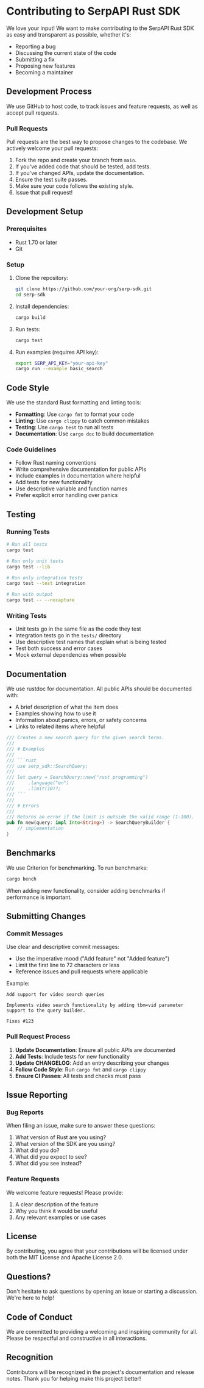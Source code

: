 # Contributing to SerpAPI Rust SDK

We love your input! We want to make contributing to the SerpAPI Rust SDK as easy and transparent as possible, whether it's:

- Reporting a bug
- Discussing the current state of the code
- Submitting a fix
- Proposing new features
- Becoming a maintainer

## Development Process

We use GitHub to host code, to track issues and feature requests, as well as accept pull requests.

### Pull Requests

Pull requests are the best way to propose changes to the codebase. We actively welcome your pull requests:

1. Fork the repo and create your branch from `main`.
2. If you've added code that should be tested, add tests.
3. If you've changed APIs, update the documentation.
4. Ensure the test suite passes.
5. Make sure your code follows the existing style.
6. Issue that pull request!

## Development Setup

### Prerequisites

- Rust 1.70 or later
- Git

### Setup

1. Clone the repository:
   ```bash
   git clone https://github.com/your-org/serp-sdk.git
   cd serp-sdk
   ```

2. Install dependencies:
   ```bash
   cargo build
   ```

3. Run tests:
   ```bash
   cargo test
   ```

4. Run examples (requires API key):
   ```bash
   export SERP_API_KEY="your-api-key"
   cargo run --example basic_search
   ```

## Code Style

We use the standard Rust formatting and linting tools:

- **Formatting**: Use `cargo fmt` to format your code
- **Linting**: Use `cargo clippy` to catch common mistakes
- **Testing**: Use `cargo test` to run all tests
- **Documentation**: Use `cargo doc` to build documentation

### Code Guidelines

- Follow Rust naming conventions
- Write comprehensive documentation for public APIs
- Include examples in documentation where helpful
- Add tests for new functionality
- Use descriptive variable and function names
- Prefer explicit error handling over panics

## Testing

### Running Tests

```bash
# Run all tests
cargo test

# Run only unit tests
cargo test --lib

# Run only integration tests
cargo test --test integration

# Run with output
cargo test -- --nocapture
```

### Writing Tests

- Unit tests go in the same file as the code they test
- Integration tests go in the `tests/` directory
- Use descriptive test names that explain what is being tested
- Test both success and error cases
- Mock external dependencies when possible

## Documentation

We use rustdoc for documentation. All public APIs should be documented with:

- A brief description of what the item does
- Examples showing how to use it
- Information about panics, errors, or safety concerns
- Links to related items where helpful

```rust
/// Creates a new search query for the given search terms.
/// 
/// # Examples
/// 
/// ```rust
/// use serp_sdk::SearchQuery;
/// 
/// let query = SearchQuery::new("rust programming")
///     .language("en")
///     .limit(10)?;
/// ```
/// 
/// # Errors
/// 
/// Returns an error if the limit is outside the valid range (1-100).
pub fn new(query: impl Into<String>) -> SearchQueryBuilder {
    // implementation
}
```

## Benchmarks

We use Criterion for benchmarking. To run benchmarks:

```bash
cargo bench
```

When adding new functionality, consider adding benchmarks if performance is important.

## Submitting Changes

### Commit Messages

Use clear and descriptive commit messages:

- Use the imperative mood ("Add feature" not "Added feature")
- Limit the first line to 72 characters or less
- Reference issues and pull requests where applicable

Example:
```
Add support for video search queries

Implements video search functionality by adding tbm=vid parameter
support to the query builder.

Fixes #123
```

### Pull Request Process

1. **Update Documentation**: Ensure all public APIs are documented
2. **Add Tests**: Include tests for new functionality
3. **Update CHANGELOG**: Add an entry describing your changes
4. **Follow Code Style**: Run `cargo fmt` and `cargo clippy`
5. **Ensure CI Passes**: All tests and checks must pass

## Issue Reporting

### Bug Reports

When filing an issue, make sure to answer these questions:

1. What version of Rust are you using?
2. What version of the SDK are you using?
3. What did you do?
4. What did you expect to see?
5. What did you see instead?

### Feature Requests

We welcome feature requests! Please provide:

1. A clear description of the feature
2. Why you think it would be useful
3. Any relevant examples or use cases

## License

By contributing, you agree that your contributions will be licensed under both the MIT License and Apache License 2.0.

## Questions?

Don't hesitate to ask questions by opening an issue or starting a discussion. We're here to help!

## Code of Conduct

We are committed to providing a welcoming and inspiring community for all. Please be respectful and constructive in all interactions.

## Recognition

Contributors will be recognized in the project's documentation and release notes. Thank you for helping make this project better!